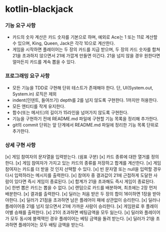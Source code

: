 # kotlin-blackjack

### 기능 요구 사항
- 카드의 숫자 계산은 카드 숫자를 기본으로 하며, 예외로 Ace는 1 또는 11로 계산할 수 있으며, King, Queen, Jack은 각각 10으로 계산한다.
- 게임을 시작하면 플레이어는 두 장의 카드를 지급 받으며, 두 장의 카드 숫자를 합쳐 21을 초과하지 않으면서 21에 가깝게 만들면 이긴다. 21을 넘지 않을 경우 원한다면 얼마든지 카드를 계속 뽑을 수 있다.

### 프로그래밍 요구 사항
- 모든 기능을 TDD로 구현해 단위 테스트가 존재해야 한다. 단, UI(System.out, System.in) 로직은 제외 
- indent(인덴트, 들여쓰기) depth를 2를 넘지 않도록 구현한다. 1까지만 허용한다. 
- 모든 엔티티를 작게 유지한다. 
- 함수(또는 메서드)의 길이가 15라인을 넘어가지 않도록 구현한다. 
- 기능을 구현하기 전에 README.md 파일에 구현할 기능 목록을 정리해 추가한다. 
- git의 commit 단위는 앞 단계에서 README.md 파일에 정리한 기능 목록 단위로 추가한다.

### 상세 구현 사항
[x] 게임 참여자의 문자열을 입력받는다. (쉼표 구분)
[x] 카드 종류에 대한 열거를 정의한다.
[x] 게임 참여자가 가지고 있는 카드의 종류를 저장하고 합계를 계산한다.
[x] 게임 참여자는 카드를 더 받을 것 인지 선택할 수 있다.
[x] 빈 문자열 또는 null을 입력할 경우 다시 입력하라는 메시지를 출력한다.
[x] 참여자 중 결과값이 21에 근접하게 도달한 사람이 있다면 즉시 게임이 종료된다.
[x] 합계가 21을 초과해도 즉시 게임이 종료된다.
[x] 한번 뽑은 카드는 뽑을 수 없다.
[x] 랜덤으로 카드를 배분하며, 최초에는 2장 먼저 배분한다.
[x] 결과를 출력한다.
[x] 딜러는 처음 받은 두 장의 합이 16이하면 1장을 받아야한다.
[x] 딜러가 21점을 초과하면 남은 플레어이 패에 상관없이 승리한다.
[x] 딜러나 플레이어중 21를 넘지 않으면서 21에 가까운 사람이 승리한다.
[x] 게임완료 후 플레이어별 승패를 출력한다.
[x] 21이 초과하면 베팅금액을 모두 잃는다.
[x] 딜러와 플레이어가 모두 동시에 블랙잭인 경우 플레이어는 베팅 금액을 돌려 받는다.
[x] 딜러가 21을 초과하면 플레이어는 모두 배팅 금액을 받는다.
